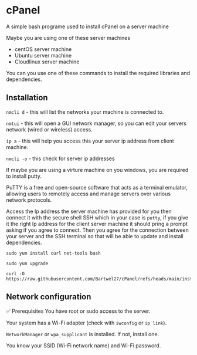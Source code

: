 # cPanel
A simple bash programe used to install cPanel on a server machine

Maybe you are using one of these server machines
- centOS server machine
- Ubuntu server machine
- Cloudlinux server machine

You can you use one of these commands to install the required libraries and dependencies.
## Installation
```nmcli d``` - this will list the networks your machine is connected to.

```nmtui``` - this will open a GUI network manager, so you can edit your servers network (wired or wireless) access.

```ip a``` - this will help you access this your server ip address from client machine.

```nmcli -o``` - this check for server ip addresses

If maybe you are using a virture machine on you windows, you are required to install putty.

PuTTY is a free and open-source software that acts as a terminal emulator, allowing users to remotely access and manage servers over various network protocols.

Access the Ip address the server machine has provided for you then connect it with the secure shell SSH which in your case is ```putty```, if you give it
the right Ip address for the client server machine it should pring a prompt asking if you agree to connect. Then you agree for the connection between your server and
the SSH terminal so that will be able to update and install dependencies.

```
sudo yum install curl net-tools bash
```
```
sudo yum upgrade
```
```
curl -O https://raw.githubusercontent.com/Bartwel27/cPanel/refs/heads/main/install.sh
```

## Network configuration
✅ Prerequisites
You have root or sudo access to the server.

Your system has a Wi-Fi adapter (check with ```iwconfig``` or ```ip link```).

```NetworkManager``` or ```wpa_supplicant``` is installed. If not, install one.

You know your SSID (Wi-Fi network name) and Wi-Fi password.
